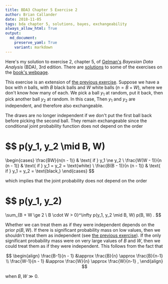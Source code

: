 ```yaml
---
title: BDA3 Chapter 5 Exercise 2
author: Brian Callander
date: 2018-11-05
tags: bda chapter 5, solutions, bayes, exchangeability
always_allow_html: True
output:
  md_document:
    preserve_yaml: True
    variant: markdown
---
```


Here's my solution to exercise 2, chapter 5, of
[Gelman's](https://andrewgelman.com/) *Bayesian Data Analysis* (BDA),
3rd edition. There are
[solutions](http://www.stat.columbia.edu/~gelman/book/solutions.pdf) to
some of the exercises on the [book's
webpage](http://www.stat.columbia.edu/~gelman/book/).

<!--more-->
<div style="display:none">

$\DeclareMathOperator{\dbinomial}{Binomial}
  \DeclareMathOperator{\dbern}{Bernoulli}
  \DeclareMathOperator{\dpois}{Poisson}
  \DeclareMathOperator{\dnorm}{Normal}
  \DeclareMathOperator{\dt}{t}
  \DeclareMathOperator{\dcauchy}{Cauchy}
  \DeclareMathOperator{\dexponential}{Exp}
  \DeclareMathOperator{\duniform}{Uniform}
  \DeclareMathOperator{\dgamma}{Gamma}
  \DeclareMathOperator{\dinvgamma}{InvGamma}
  \DeclareMathOperator{\invlogit}{InvLogit}
  \DeclareMathOperator{\dinvchi}{InvChi2}
  \DeclareMathOperator{\dsinvchi}{SInvChi2}
  \DeclareMathOperator{\dchi}{Chi2}
  \DeclareMathOperator{\dnorminvchi}{NormInvChi2}
  \DeclareMathOperator{\logit}{Logit}
  \DeclareMathOperator{\ddirichlet}{Dirichlet}
  \DeclareMathOperator{\dbeta}{Beta}$

</div>

This exercise is an extension of [the previous exercise](./chapter_05_exercise_01.html). Suppose we have a box with $n$ balls, with $B$ black balls and $W$ white balls ($n = B + W$), where we don't know how many of each. We pick a ball $y_1$ at random, put it back, then pick another ball $y_2$ at random. In this case, Then $y_1$ and $y_2$ are independent, and therefore also exchangeable.

The draws are no longer independent if we don't put the first ball back before picking the second ball. They remain exchangeable since the conditional joint probability function does not depend on the order

$$
  p(y_1, y_2 \mid B, W)
  =
  \begin{cases}
    \frac{BW}{n(n - 1)} & \text{ if } y_1 \ne y_2 \\
    \frac{W(W - 1)}{n (n - 1)} & \text{ if } y_1 = y_2 = \text{white} \\
    \frac{B(B - 1)}{n (n - 1)} & \text{ if } y_1 = y_2 = \text{black,} 
  \end{cases}
$$

which implies that the joint probability does not depend on the order

$$
  p(y_1, y_2)
  =
  \sum_{B + W \ge 2 \\ B \cdot W > 0}^\infty p(y_1, y_2 \mid B, W) p(B, W)
  .
$$

Whether we can treat them as if they were independent depends on the prior $p(B, W)$. If there is significant probability mass on low values, then we shouldn't treat them as independent (see [the previous exercise](./chapter_05_exercise_01.html)). If the only significant probability mass were on very large values of $B$ and $W$, then we could treat them as if they were independent. This follows from the fact that 

$$
\begin{align}
  \frac{B-1}{n - 1} 
  &\approx
  \frac{B}{n}
  \approx
  \frac{B}{n-1}
  \\
  \frac{W-1}{n - 1} 
  &\approx
  \frac{W}{n}
  \approx
  \frac{W}{n-1}
  ,
\end{align}
$$

when $B, W \gg 0$.